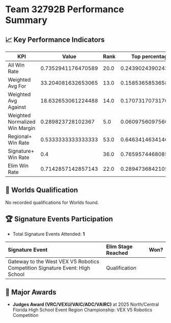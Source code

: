 # Team 32792B Performance Summary

## 📈 Key Performance Indicators
| KPI | Value | Rank | Top percentage |
| --- | ----- | ---- | ----- |
| All Win Rate | 0.7352941176470589 | 20.0 | 0.24390243902439024 |
| Weighted Avg For | 33.204081632653065 | 13.0 | 0.15853658536585366 |
| Weighted Avg Against | 18.632653061224488 | 14.0 | 0.17073170731707318 |
| Weighted Normalized Win Margin | 0.289823728102367 | 5.0 | 0.06097560975609756 |
| Regional+ Win Rate | 0.5333333333333333 | 53.0 | 0.6463414634146342 |
| Signature+ Win Rate | 0.4 | 36.0 | 0.7659574468085106 |
| Elim Win Rate | 0.7142857142857143 | 22.0 | 0.2894736842105263 |


## 🎯 Worlds Qualification
No recorded qualifications for Worlds found.

## 🏆 Signature Events Participation
- Total Signature Events Attended: **1**

| Signature Event | Elim Stage Reached | Won? |
|:----------------|:-------------------|:----|
| Gateway to the West VEX V5 Robotics Competition Signature Event: High School | Qualification |  |


## 🥇 Major Awards
- **Judges Award (VRC/VEXU/VAIC/ADC/VAIRC)** at 2025 North/Central Florida High School Event Region Championship: VEX V5 Robotics Competition

